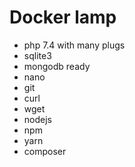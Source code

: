 # Docker lamp
- php 7.4 with many plugs
- sqlite3
- mongodb ready
- nano
- git
- curl
- wget
- nodejs
- npm
- yarn
- composer 
